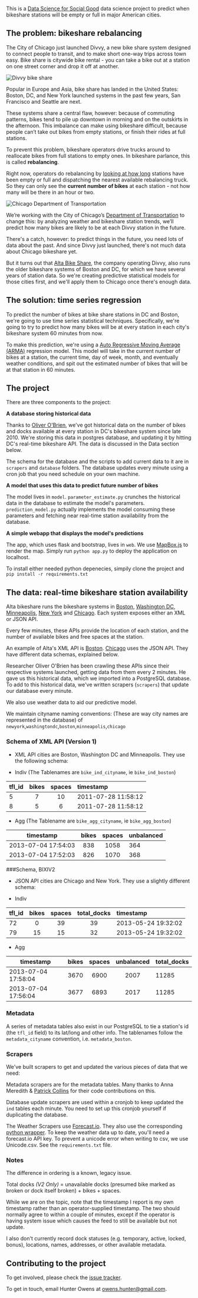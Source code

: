 This is a [Data Science for Social Good](http://www.dssg.io) data science project to predict when bikeshare stations will be empty or full in major American cities.

## The problem: bikeshare rebalancing

The City of Chicago just launched Divvy, a new bike share system designed to connect people to transit, and to make short one-way trips across town easy. Bike share is citywide bike rental - you can take a bike out at a station on one street corner and drop it off at another.

![Divvy bike share](http://dssg.io/img/partners/divvy.jpg)

Popular in Europe and Asia, bike share has landed in the United States: Boston, DC, and New York launched systems in the past few years, San Francisco and Seattle are next.

These systems share a central flaw, however: because of commuting patterns, bikes tend to pile up downtown in morning and on the outskirts in the afternoon. This imbalance can make using bikeshare difficult, because people can’t take out bikes from empty stations, or finish their rides at full stations.

To prevent this problem, bikeshare operators drive trucks around to reallocate bikes from full stations to empty ones. In bikeshare parlance, this is called **rebalancing**.

Right now, operators do rebalancing by [looking at how long](http://www.cabitracker.com/status.php) stations have been empty or full and dispatching the nearest available rebalancing truck. So they can only see the **current number of bikes** at each station - not how many will be there in an hour or two.

![Chicago Department of Transportation](http://dssg.io/img/partners/cdot.jpg)

We’re working with the City of Chicago’s [Department of Transportation](http://www.cityofchicago.org/city/en/depts/cdot.html) to change this: by analyzing weather and bikeshare station trends, we’ll predict how many bikes are likely to be at each Divvy station in the future.

There's a catch, however: to predict things in the future, you need lots of data about the past. And since Divvy just launched, there's not much data about Chicago bikeshare yet. 

But it turns out that [Alta Bike Share](http://www.altabicycleshare.com/), the company operating Divvy, also runs the older bikeshare systems of Boston and DC, for which we have several years of station data. So we're creating predictive statistical models for those cities first, and we'll apply them to Chicago once there's enough data. 

## The solution: time series regression
To predict the number of bikes at bike share stations in DC and Boston, we're going to use time series statistical techniques. Specifically, we're going to try to predict how many bikes will be at every station in each city's bikeshare system 60 minutes from now.

To make this prediction, we're using a [Auto Regressive Moving Average (ARMA)](http://en.wikipedia.org/wiki/Autoregressive%E2%80%93moving-average_model) regression model. This model will take in the current number of bikes at a station, the current time, day of week, month, and eventually weather conditions, and spit out the estimated number of bikes that will be at that station in 60 minutes.


## The project
There are three components to the project:

**A database storing historical data**

Thanks to [Oliver O'Brien](http://oliverobrien.co.uk/bikesharemap/), we've got historical data on the number of bikes and docks available at every station in DC's bikeshare system since late 2010. We're storing this data in postgres database, and updating it by hitting DC's real-time bikeshare API. The data is discussed in the Data section below.

The schema for the database and the scripts to add current data to it are in `scrapers` and `database` folders. The database updates every minute using a cron job that you need schedule on your own machine.

**A model that uses this data to predict future number of bikes**

The model lives in `model`. `parameter_estimate.py` crunches the historical data in the database to estimate the model's parameters. `prediction_model.py` actually implements the model consuming these parameters and fetching near real-time station availability from the database.


**A simple webapp that displays the model's predictions**

The app, which uses flask and bootstrap, lives in `web`. We use [MapBox.js](http://mapboxjs.org) to render the map. Simply run `python app.py` to deploy the application on localhost. 

To install either needed python depenecies, simpily clone the project and `pip install -r requirements.txt`

## The data: real-time bikeshare station availability

Alta bikeshare runs the bikeshare systems in [Boston](thehubway.com/), [Washington DC](http://www.capitalbikeshare.com/), [Minneapolis](https://www.niceridemn.org/), [New York](http://citibikenyc.com/) and [Chicago](http://divvybikes.com/). Each system exposes either an XML or JSON API. 

Every few minutes, these APIs provide the location of each station, and the number of avaliable bikes and free spaces at the station.  

An example of Alta's XML API is [Boston](http://www.thehubway.com/data/stations/bikeStations.xml). [Chicago](http://divvybikes.com/stations/json) uses the JSON API. They have different data schemas, explained below.

Researcher Oliver O'Brien has been crawling these APIs since their respective systems launched, getting data from them every 2 minutes. He gave us this historical data, which we imported into a PostgreSQL database. To add to this historical data, we've written scrapers (`scrapers`) that update our database every minute.  

We also use weather data to aid our predictive model. 

We maintain cityname naming conventions: (These are way city names are represented in the database) of 
`newyork`,`washingtondc`,`boston`,`minneapolis`,`chicago`


### Schema of XML API (Version 1)
* XML API cities are Boston, Washington DC and Minneapolis. They use the following schema:

* Indiv (The Tablenames are `bike_ind_cityname`, ie `bike_ind_boston`)

|tfl_id | bikes | spaces |timestamp|
|------|:-----:|:-------:|:-----------------------|
| 5	| 7 | 10	| 2011-07-28 11:58:12 |
| 8 	| 5 | 6 	| 2011-07-28 11:58:12 |

* Agg (The Tablename are `bike_agg_cityname`, ie `bike_agg_boston`)

timestamp | bikes | spaces | unbalanced 
---------------------|:----:|:------:|:-
2013-07-04 17:54:03| 838 | 1058 | 364
2013-07-04 17:52:03| 826 | 1070 | 368

###Schema, BIXIV2
* JSON API cities are Chicago and New York. They use a slightly different schema:

* Indiv

tfl_id | bikes | spaces | total_docks | timestamp
---------|:---------:|:--------:|:---------:|:----------
  72 | 0 | 39 | 39 | 2013-05-24 19:32:02  
  79 | 15 | 15 | 32 | 2013-05-24 19:32:02  

* Agg

timestamp | bikes | spaces | unbalanced |total_docks 
-----------------|:---------:|:--------:|:---------:|:----------
2013-07-04 17:58:04 |  3670 |   6900 |       2007 |       11285 
2013-07-04 17:56:04 |  3677 |   6893 |       2017 |       11285   

### Metadata
A series of metadata tables also exist in our PostgreSQL to tie a station's id (the `tfl_id` field) to its lat/long and other info. The tablenames follow the `metadata_cityname` convention, i.e. `metadata_boston`.

### Scrapers
We've built  scrapers to get and updated the various pieces of data that we need:

Metadata scrapers are for the metadata tables. Many thanks to Anna Meredith & [Patrick Collins](https://github.com/capitalsigma) for their code contributions on this. 

Database update scrapers are used within a cronjob to keep updated the `ind` tables each minute. You need to set up this cronjob yourself if duplicating the database. 

The Weather Scrapers use [Forecast.io](http://forecast.io). They also use the corresponding [python wrapper](https://github.com/ZeevG/python-forcast.io). To keep the weather data up to date, you'll need a forecast.io API key. To prevent a unicode error when writing to csv, we use Unicode.csv. See the `requirements.txt` file.

### Notes	
The difference in ordering is a known, legacy issue. 

Total docks _(V2 Only)_ = unavailable docks (presumed bike marked as broken or dock itself broken) + bikes + spaces.


While we are on the topic, note that the timestamp I report is my own timestamp rather than an operator-supplied timestamp. The two should normally agree to within a couple of minutes, except if the operator is having system issue which causes the feed to still be available but not update.

I also don't currently record dock statuses (e.g. temporary, active, locked, bonus), locations, names, addresses, or other available metadata.

## Contributing to the project
To get involved, please check the [issue tracker](https://github.com/dssg/bikeshare/issues).

To get in touch, email Hunter Owens at owens.hunter@gmail.com.
